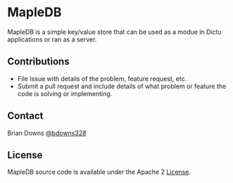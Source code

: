 # MapleDB

MapleDB is a simple key/value store that can be used as a modue in Dictu applications or ran as a server.

## Contributions

* File Issue with details of the problem, feature request, etc.
* Submit a pull request and include details of what problem or feature the code is solving or implementing.

## Contact

Brian Downs [@bdowns328](http://twitter.com/bdowns328)

## License

MapleDB source code is available under the Apache 2 [License](/LICENSE).
